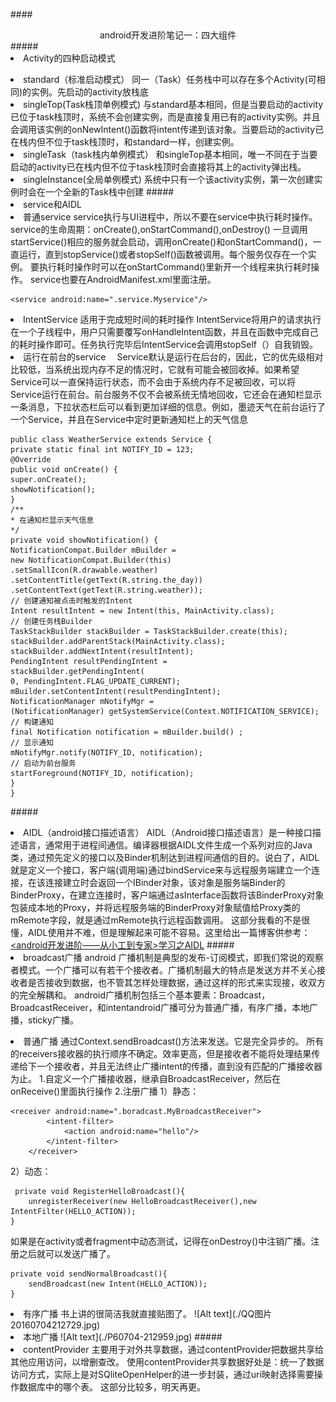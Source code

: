 ####<center>android开发进阶笔记一：四大组件</center>
#####<li>Activity的四种启动模式
<li>standard（标准启动模式）
同一（Task）任务栈中可以存在多个Activity(可相同)的实例。先启动的activity放栈底
<li>singleTop(Task栈顶单例模式)
与standard基本相同，但是当要启动的activity已位于task栈顶时，系统不会创建实例，而是直接复用已有的activity实例。并且会调用该实例的onNewIntent()函数将intent传递到该对象。当要启动的activity已在栈内但不位于task栈顶时，和standard一样，创建实例。
<li>singleTask（task栈内单例模式）
和singleTop基本相同，唯一不同在于当要启动的activity已在栈内但不位于task栈顶时会直接将其上的activity弹出栈。
<li>singleInstance(全局单例模式)
系统中只有一个该activity实例，第一次创建实例时会在一个全新的Task栈中创建
#####<li>service和AIDL
<li>普通service
service执行与UI进程中，所以不要在service中执行耗时操作。
service的生命周期：onCreate(),onStartCommand(),onDestroy()
一旦调用startService()相应的服务就会启动，调用onCreate()和onStartCommand()，一直运行，直到stopService()或者stopSelf()函数被调用。每个服务仅存在一个实例。
要执行耗时操作时可以在onStartCommand()里新开一个线程来执行耗时操作。
service也要在AndroidManifest.xml里面注册。

    <service android:name=".service.Myservice"/>
<li>IntentService
	适用于完成短时间的耗时操作
IntentService将用户的请求执行在一个子线程中，用户只需要覆写onHandleIntent函数，并且在函数中完成自己的耗时操作即可。任务执行完毕后IntentService会调用stopSelf（）自我销毁。
<li>运行在前台的service
　Service默认是运行在后台的，因此，它的优先级相对比较低，当系统出现内存不足的情况时，它就有可能会被回收掉。如果希望Service可以一直保持运行状态，而不会由于系统内存不足被回收，可以将Service运行在前台。前台服务不仅不会被系统无情地回收，它还会在通知栏显示一条消息，下拉状态栏后可以看到更加详细的信息。例如，墨迹天气在前台运行了一个Service，并且在Service中定时更新通知栏上的天气信息
　

    public class WeatherService extends Service {
	private static final int NOTIFY_ID = 123;
	@Override
	public void onCreate() {
	super.onCreate();
	showNotification();
	}
	/**
	* 在通知栏显示天气信息
	*/
	private void showNotification() {
	NotificationCompat.Builder mBuilder =
	new NotificationCompat.Builder(this)
	.setSmallIcon(R.drawable.weather)
	.setContentTitle(getText(R.string.the_day))
	.setContentText(getText(R.string.weather));
	// 创建通知被点击时触发的Intent
	Intent resultIntent = new Intent(this, MainActivity.class);
	// 创建任务栈Builder
	TaskStackBuilder stackBuilder = TaskStackBuilder.create(this);
	stackBuilder.addParentStack(MainActivity.class);
	stackBuilder.addNextIntent(resultIntent);
	PendingIntent resultPendingIntent =
	stackBuilder.getPendingIntent(
	0, PendingIntent.FLAG_UPDATE_CURRENT);
	mBuilder.setContentIntent(resultPendingIntent);
	NotificationManager mNotifyMgr =
	(NotificationManager) getSystemService(Context.NOTIFICATION_SERVICE);
	// 构建通知
	final Notification notification = mBuilder.build() ;
	// 显示通知
	mNotifyMgr.notify(NOTIFY_ID, notification);
	// 启动为前台服务
	startForeground(NOTIFY_ID, notification);
	}
	}
#####<li>AIDL（android接口描述语言）
AIDL（Android接口描述语言）是一种接口描述语言，通常用于进程间通信。编译器根据AIDL文件生成一个系列对应的Java类，通过预先定义的接口以及Binder机制达到进程间通信的目的。说白了，AIDL就是定义一个接口，客户端(调用端)通过bindService来与远程服务端建立一个连接，在该连接建立时会返回一个IBinder对象，该对象是服务端Binder的BinderProxy，在建立连接时，客户端通过asInterface函数将该BinderProxy对象包装成本地的Proxy，并将远程服务端的BinderProxy对象赋值给Proxy类的mRemote字段，就是通过mRemote执行远程函数调用。
这部分我看的不是很懂，AIDL使用并不难，但是理解起来可能不容易。这里给出一篇博客供参考：[<android开发进阶——从小工到专家>学习之AIDL](http://www.jianshu.com/p/68defd0b0016)
#####<li>broadcast广播
android 广播机制是典型的发布-订阅模式，即我们常说的观察者模式。一个广播可以有若干个接收者。广播机制最大的特点是发送方并不关心接收者是否接收到数据，也不管其怎样处理数据，通过这样的形式来实现接，收双方的完全解耦和。
android广播机制包括三个基本要素：Broadcast，BroadcastReceiver，和intentandroid广播可分为普通广播，有序广播，本地广播，sticky广播。
<li>普通广播
通过Context.sendBroadcast()方法来发送。它是完全异步的。 所有的receivers接收器的执行顺序不确定。效率更高，但是接收者不能将处理结果传递给下一个接收者，并且无法终止广播intent的传播，直到没有匹配的广播接收器为止。
1.自定义一个广播接收器，继承自BroadcastReceiver，然后在onReceive()里面执行操作
2.注册广播
1）静态：

    <receiver android:name=".boradcast.MyBroadcastReceiver">
            <intent-filter>
                <action android:name="hello"/>
            </intent-filter>
        </receiver>
2）动态：

     private void RegisterHelloBroadcast(){
        unregisterReceiver(new HelloBroadcastReceiver(),new IntentFilter(HELLO_ACTION));
    }
如果是在activity或者fragment中动态测试，记得在onDestroy()中注销广播。注册之后就可以发送广播了。

    private void sendNormalBroadcast(){
        sendBroadcast(new Intent(HELLO_ACTION));
    }
<li>有序广播
书上讲的很简洁我就直接贴图了。
![Alt text](./QQ图片20160704212729.jpg)
<li>本地广播
![Alt text](./P60704-212959.jpg)
#####<li>contentProvider
主要用于对外共享数据，通过contentProvider把数据共享给其他应用访问，以增删查改。
使用contentProvider共享数据好处是：统一了数据访问方式，实际上是对SQliteOpenHelper的进一步封装，通过uri映射选择需要操作数据库中的哪个表。
这部分比较多，明天再更。